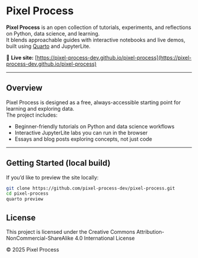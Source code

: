 # Pixel Process

**Pixel Process** is an open collection of tutorials, experiments, and reflections on Python, data science, and learning.  
It blends approachable guides with interactive notebooks and live demos, built using [Quarto](https://quarto.org) and JupyterLite.

🔗 **Live site:** [https://pixel-process-dev.github.io/pixel-process](https://pixel-process-dev.github.io/pixel-process)

---

## Overview
Pixel Process is designed as a free, always-accessible starting point for learning and exploring data.  
The project includes:
- Beginner-friendly tutorials on Python and data science workflows  
- Interactive JupyterLite labs you can run in the browser  
- Essays and blog posts exploring concepts, not just code  

---

## Getting Started (local build)
If you’d like to preview the site locally:

```bash
git clone https://github.com/pixel-process-dev/pixel-process.git
cd pixel-process
quarto preview
```

## License

This project is licensed under the
Creative Commons Attribution-NonCommercial-ShareAlike 4.0 International License

© 2025 Pixel Process